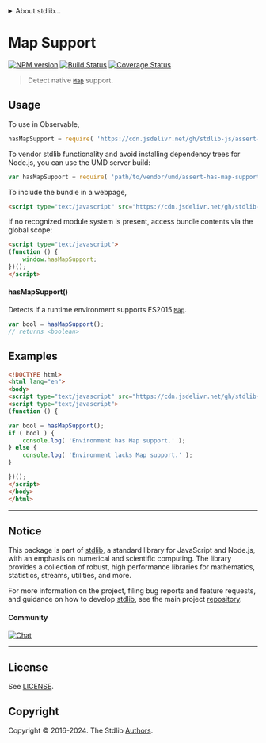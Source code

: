 <!--

@license Apache-2.0

Copyright (c) 2018 The Stdlib Authors.

Licensed under the Apache License, Version 2.0 (the "License");
you may not use this file except in compliance with the License.
You may obtain a copy of the License at

   http://www.apache.org/licenses/LICENSE-2.0

Unless required by applicable law or agreed to in writing, software
distributed under the License is distributed on an "AS IS" BASIS,
WITHOUT WARRANTIES OR CONDITIONS OF ANY KIND, either express or implied.
See the License for the specific language governing permissions and
limitations under the License.

-->


<details>
  <summary>
    About stdlib...
  </summary>
  <p>We believe in a future in which the web is a preferred environment for numerical computation. To help realize this future, we've built stdlib. stdlib is a standard library, with an emphasis on numerical and scientific computation, written in JavaScript (and C) for execution in browsers and in Node.js.</p>
  <p>The library is fully decomposable, being architected in such a way that you can swap out and mix and match APIs and functionality to cater to your exact preferences and use cases.</p>
  <p>When you use stdlib, you can be absolutely certain that you are using the most thorough, rigorous, well-written, studied, documented, tested, measured, and high-quality code out there.</p>
  <p>To join us in bringing numerical computing to the web, get started by checking us out on <a href="https://github.com/stdlib-js/stdlib">GitHub</a>, and please consider <a href="https://opencollective.com/stdlib">financially supporting stdlib</a>. We greatly appreciate your continued support!</p>
</details>

# Map Support

[![NPM version][npm-image]][npm-url] [![Build Status][test-image]][test-url] [![Coverage Status][coverage-image]][coverage-url] <!-- [![dependencies][dependencies-image]][dependencies-url] -->

> Detect native [`Map`][mdn-map] support.



<section class="usage">

## Usage

To use in Observable,

```javascript
hasMapSupport = require( 'https://cdn.jsdelivr.net/gh/stdlib-js/assert-has-map-support@v0.2.2-umd/browser.js' )
```

To vendor stdlib functionality and avoid installing dependency trees for Node.js, you can use the UMD server build:

```javascript
var hasMapSupport = require( 'path/to/vendor/umd/assert-has-map-support/index.js' )
```

To include the bundle in a webpage,

```html
<script type="text/javascript" src="https://cdn.jsdelivr.net/gh/stdlib-js/assert-has-map-support@v0.2.2-umd/browser.js"></script>
```

If no recognized module system is present, access bundle contents via the global scope:

```html
<script type="text/javascript">
(function () {
    window.hasMapSupport;
})();
</script>
```

#### hasMapSupport()

Detects if a runtime environment supports ES2015 [`Map`][mdn-map].

```javascript
var bool = hasMapSupport();
// returns <boolean>
```

</section>

<!-- /.usage -->

<section class="examples">

## Examples

<!-- eslint no-undef: "error" -->

```html
<!DOCTYPE html>
<html lang="en">
<body>
<script type="text/javascript" src="https://cdn.jsdelivr.net/gh/stdlib-js/assert-has-map-support@v0.2.2-umd/browser.js"></script>
<script type="text/javascript">
(function () {

var bool = hasMapSupport();
if ( bool ) {
    console.log( 'Environment has Map support.' );
} else {
    console.log( 'Environment lacks Map support.' );
}

})();
</script>
</body>
</html>
```

</section>

<!-- /.examples -->



<!-- Section for related `stdlib` packages. Do not manually edit this section, as it is automatically populated. -->

<section class="related">

</section>

<!-- /.related -->

<!-- Section for all links. Make sure to keep an empty line after the `section` element and another before the `/section` close. -->


<section class="main-repo" >

* * *

## Notice

This package is part of [stdlib][stdlib], a standard library for JavaScript and Node.js, with an emphasis on numerical and scientific computing. The library provides a collection of robust, high performance libraries for mathematics, statistics, streams, utilities, and more.

For more information on the project, filing bug reports and feature requests, and guidance on how to develop [stdlib][stdlib], see the main project [repository][stdlib].

#### Community

[![Chat][chat-image]][chat-url]

---

## License

See [LICENSE][stdlib-license].


## Copyright

Copyright &copy; 2016-2024. The Stdlib [Authors][stdlib-authors].

</section>

<!-- /.stdlib -->

<!-- Section for all links. Make sure to keep an empty line after the `section` element and another before the `/section` close. -->

<section class="links">

[npm-image]: http://img.shields.io/npm/v/@stdlib/assert-has-map-support.svg
[npm-url]: https://npmjs.org/package/@stdlib/assert-has-map-support

[test-image]: https://github.com/stdlib-js/assert-has-map-support/actions/workflows/test.yml/badge.svg?branch=v0.2.2
[test-url]: https://github.com/stdlib-js/assert-has-map-support/actions/workflows/test.yml?query=branch:v0.2.2

[coverage-image]: https://img.shields.io/codecov/c/github/stdlib-js/assert-has-map-support/main.svg
[coverage-url]: https://codecov.io/github/stdlib-js/assert-has-map-support?branch=main

<!--

[dependencies-image]: https://img.shields.io/david/stdlib-js/assert-has-map-support.svg
[dependencies-url]: https://david-dm.org/stdlib-js/assert-has-map-support/main

-->

[chat-image]: https://img.shields.io/gitter/room/stdlib-js/stdlib.svg
[chat-url]: https://app.gitter.im/#/room/#stdlib-js_stdlib:gitter.im

[stdlib]: https://github.com/stdlib-js/stdlib

[stdlib-authors]: https://github.com/stdlib-js/stdlib/graphs/contributors

[cli-section]: https://github.com/stdlib-js/assert-has-map-support#cli
[cli-url]: https://github.com/stdlib-js/assert-has-map-support/tree/cli
[@stdlib/assert-has-map-support]: https://github.com/stdlib-js/assert-has-map-support/tree/main

[umd]: https://github.com/umdjs/umd
[es-module]: https://developer.mozilla.org/en-US/docs/Web/JavaScript/Guide/Modules

[deno-url]: https://github.com/stdlib-js/assert-has-map-support/tree/deno
[deno-readme]: https://github.com/stdlib-js/assert-has-map-support/blob/deno/README.md
[umd-url]: https://github.com/stdlib-js/assert-has-map-support/tree/umd
[umd-readme]: https://github.com/stdlib-js/assert-has-map-support/blob/umd/README.md
[esm-url]: https://github.com/stdlib-js/assert-has-map-support/tree/esm
[esm-readme]: https://github.com/stdlib-js/assert-has-map-support/blob/esm/README.md
[branches-url]: https://github.com/stdlib-js/assert-has-map-support/blob/main/branches.md

[stdlib-license]: https://raw.githubusercontent.com/stdlib-js/assert-has-map-support/main/LICENSE

[mdn-map]: https://developer.mozilla.org/en-US/docs/Web/JavaScript/Reference/Global_Objects/Map

</section>

<!-- /.links -->
